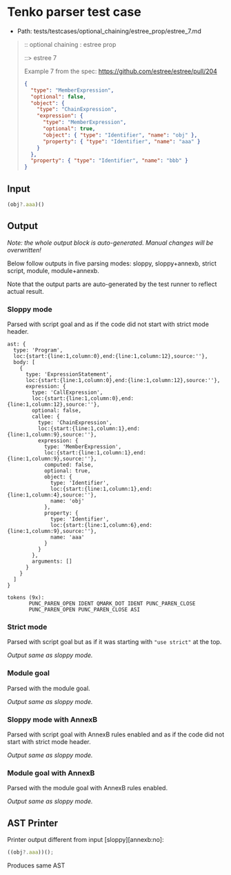 # Tenko parser test case

- Path: tests/testcases/optional_chaining/estree_prop/estree_7.md

> :: optional chaining : estree prop
>
> ::> estree 7
>
> Example 7 from the spec: https://github.com/estree/estree/pull/204
>
> ```json
> {
>   "type": "MemberExpression",
>   "optional": false,
>   "object": {
>     "type": "ChainExpression",
>     "expression": {
>       "type": "MemberExpression",
>       "optional": true,
>       "object": { "type": "Identifier", "name": "obj" },
>       "property": { "type": "Identifier", "name": "aaa" }
>     }
>   },
>   "property": { "type": "Identifier", "name": "bbb" }
> }
> ```

## Input

`````js
(obj?.aaa)()
`````

## Output

_Note: the whole output block is auto-generated. Manual changes will be overwritten!_

Below follow outputs in five parsing modes: sloppy, sloppy+annexb, strict script, module, module+annexb.

Note that the output parts are auto-generated by the test runner to reflect actual result.

### Sloppy mode

Parsed with script goal and as if the code did not start with strict mode header.

`````
ast: {
  type: 'Program',
  loc:{start:{line:1,column:0},end:{line:1,column:12},source:''},
  body: [
    {
      type: 'ExpressionStatement',
      loc:{start:{line:1,column:0},end:{line:1,column:12},source:''},
      expression: {
        type: 'CallExpression',
        loc:{start:{line:1,column:0},end:{line:1,column:12},source:''},
        optional: false,
        callee: {
          type: 'ChainExpression',
          loc:{start:{line:1,column:1},end:{line:1,column:9},source:''},
          expression: {
            type: 'MemberExpression',
            loc:{start:{line:1,column:1},end:{line:1,column:9},source:''},
            computed: false,
            optional: true,
            object: {
              type: 'Identifier',
              loc:{start:{line:1,column:1},end:{line:1,column:4},source:''},
              name: 'obj'
            },
            property: {
              type: 'Identifier',
              loc:{start:{line:1,column:6},end:{line:1,column:9},source:''},
              name: 'aaa'
            }
          }
        },
        arguments: []
      }
    }
  ]
}

tokens (9x):
       PUNC_PAREN_OPEN IDENT QMARK_DOT IDENT PUNC_PAREN_CLOSE
       PUNC_PAREN_OPEN PUNC_PAREN_CLOSE ASI
`````

### Strict mode

Parsed with script goal but as if it was starting with `"use strict"` at the top.

_Output same as sloppy mode._

### Module goal

Parsed with the module goal.

_Output same as sloppy mode._

### Sloppy mode with AnnexB

Parsed with script goal with AnnexB rules enabled and as if the code did not start with strict mode header.

_Output same as sloppy mode._

### Module goal with AnnexB

Parsed with the module goal with AnnexB rules enabled.

_Output same as sloppy mode._

## AST Printer

Printer output different from input [sloppy][annexb:no]:

````js
((obj?.aaa))();
````

Produces same AST
